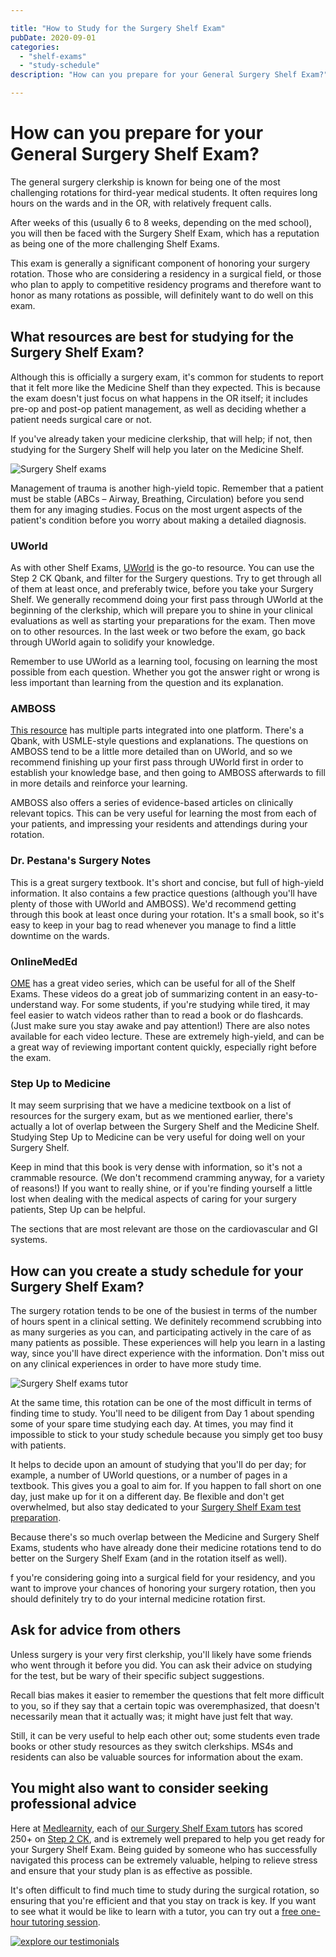 ```yaml
---

title: "How to Study for the Surgery Shelf Exam"
pubDate: 2020-09-01
categories: 
  - "shelf-exams"
  - "study-schedule"
description: "How can you prepare for your General Surgery Shelf Exam?"

---
```



# How can you prepare for your General Surgery Shelf Exam?

The general surgery clerkship is known for being one of the most challenging rotations for third-year medical students. It often requires long hours on the wards and in the OR, with relatively frequent calls.

After weeks of this (usually 6 to 8 weeks, depending on the med school), you will then be faced with the Surgery Shelf Exam, which has a reputation as being one of the more challenging Shelf Exams.

This exam is generally a significant component of honoring your surgery rotation. Those who are considering a residency in a surgical field, or those who plan to apply to competitive residency programs and therefore want to honor as many rotations as possible, will definitely want to do well on this exam.

## What resources are best for studying for the Surgery Shelf Exam?

Although this is officially a surgery exam, it's common for students to report that it felt more like the Medicine Shelf than they expected. This is because the exam doesn't just focus on what happens in the OR itself; it includes pre-op and post-op patient management, as well as deciding whether a patient needs surgical care or not.

If you've already taken your medicine clerkship, that will help; if not, then studying for the Surgery Shelf will help you later on the Medicine Shelf.

![Surgery Shelf exams](https://i2xfwztd2ksbegse.public.blob.vercel-storage.com/wp/2020/08/shutterstock_164470781.jpg)

Management of trauma is another high-yield topic. Remember that a patient must be stable (ABCs – Airway, Breathing, Circulation) before you send them for any imaging studies. Focus on the most urgent aspects of the patient's condition before you worry about making a detailed diagnosis.

### UWorld

As with other Shelf Exams, [UWorld](https://medical.uworld.com/usmle/usmle-step-2-ck/) is the go-to resource. You can use the Step 2 CK Qbank, and filter for the Surgery questions. Try to get through all of them at least once, and preferably twice, before you take your Surgery Shelf. We generally recommend doing your first pass through UWorld at the beginning of the clerkship, which will prepare you to shine in your clinical evaluations as well as starting your preparations for the exam. Then move on to other resources. In the last week or two before the exam, go back through UWorld again to solidify your knowledge.

Remember to use UWorld as a learning tool, focusing on learning the most possible from each question. Whether you got the answer right or wrong is less important than learning from the question and its explanation.

### AMBOSS

[This resource](https://www.amboss.com/us) has multiple parts integrated into one platform. There's a Qbank, with USMLE-style questions and explanations. The questions on AMBOSS tend to be a little more detailed than on UWorld, and so we recommend finishing up your first pass through UWorld first in order to establish your knowledge base, and then going to AMBOSS afterwards to fill in more details and reinforce your learning.

AMBOSS also offers a series of evidence-based articles on clinically relevant topics. This can be very useful for learning the most from each of your patients, and impressing your residents and attendings during your rotation.

### Dr. Pestana's Surgery Notes

This is a great surgery textbook. It's short and concise, but full of high-yield information. It also contains a few practice questions (although you'll have plenty of those with UWorld and AMBOSS). We'd recommend getting through this book at least once during your rotation. It's a small book, so it's easy to keep in your bag to read whenever you manage to find a little downtime on the wards.

### OnlineMedEd

[OME](https://home.onlinemeded.org/) has a great video series, which can be useful for all of the Shelf Exams. These videos do a great job of summarizing content in an easy-to-understand way. For some students, if you're studying while tired, it may feel easier to watch videos rather than to read a book or do flashcards. (Just make sure you stay awake and pay attention!) There are also notes available for each video lecture. These are extremely high-yield, and can be a great way of reviewing important content quickly, especially right before the exam.

### Step Up to Medicine

It may seem surprising that we have a medicine textbook on a list of resources for the surgery exam, but as we mentioned earlier, there's actually a lot of overlap between the Surgery Shelf and the Medicine Shelf. Studying Step Up to Medicine can be very useful for doing well on your Surgery Shelf.

Keep in mind that this book is very dense with information, so it's not a crammable resource. (We don't recommend cramming anyway, for a variety of reasons!) If you want to really shine, or if you're finding yourself a little lost when dealing with the medical aspects of caring for your surgery patients, Step Up can be helpful.

The sections that are most relevant are those on the cardiovascular and GI systems.

## How can you create a study schedule for your Surgery Shelf Exam?

The surgery rotation tends to be one of the busiest in terms of the number of hours spent in a clinical setting. We definitely recommend scrubbing into as many surgeries as you can, and participating actively in the care of as many patients as possible. These experiences will help you learn in a lasting way, since you'll have direct experience with the information. Don't miss out on any clinical experiences in order to have more study time.

![Surgery Shelf exams tutor](https://i2xfwztd2ksbegse.public.blob.vercel-storage.com/wp/2020/08/shutterstock_791537770.jpg)

At the same time, this rotation can be one of the most difficult in terms of finding time to study. You'll need to be diligent from Day 1 about spending some of your spare time studying each day. At times, you may find it impossible to stick to your study schedule because you simply get too busy with patients.

It helps to decide upon an amount of studying that you'll do per day; for example, a number of UWorld questions, or a number of pages in a textbook. This gives you a goal to aim for. If you happen to fall short on one day, just make up for it on a different day. Be flexible and don't get overwhelmed, but also stay dedicated to your [Surgery Shelf Exam test preparation](https://www.medlearnity.com/nbme-shelf-exams/).

Because there's so much overlap between the Medicine and Surgery Shelf Exams, students who have already done their medicine rotations tend to do better on the Surgery Shelf Exam (and in the rotation itself as well).

f you're considering going into a surgical field for your residency, and you want to improve your chances of honoring your surgery rotation, then you should definitely try to do your internal medicine rotation first.

## Ask for advice from others

Unless surgery is your very first clerkship, you'll likely have some friends who went through it before you did. You can ask their advice on studying for the test, but be wary of their specific subject suggestions.

Recall bias makes it easier to remember the questions that felt more difficult to you, so if they say that a certain topic was overemphasized, that doesn't necessarily mean that it actually was; it might have just felt that way.

Still, it can be very useful to help each other out; some students even trade books or other study resources as they switch clerkships. MS4s and residents can also be valuable sources for information about the exam.

## You might also want to consider seeking professional advice

Here at [Medlearnity](https://www.medlearnity.com/#about--us), each of [our Surgery Shelf Exam tutors](https://www.medlearnity.com/our-tutors/) has scored 250+ on [Step 2 CK](https://www.medlearnity.com/step-2ck-usmle/), and is extremely well prepared to help you get ready for your Surgery Shelf Exam. Being guided by someone who has successfully navigated this process can be extremely valuable, helping to relieve stress and ensure that your study plan is as effective as possible.

It's often difficult to find much time to study during the surgical rotation, so ensuring that you're efficient and that you stay on track is key. If you want to see what it would be like to learn with a tutor, you can try out a [free one-hour tutoring session](https://www.medlearnity.com/start-here/).

[![explore our testimonials](https://i2xfwztd2ksbegse.public.blob.vercel-storage.com/wp/2022/06/06-explore-testimonials.png)](https://www.medlearnity.com/student-testimonials/)
